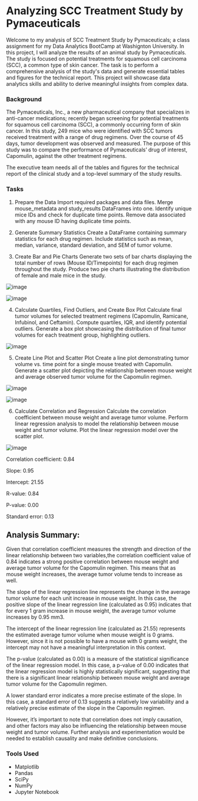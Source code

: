 # Analyzing SCC Treatment Study by Pymaceuticals
Welcome to my analysis of SCC Treatment Study by Pymaceuticals; a class assignment for my Data Analytics BootCamp at Washignton University. In this project, I will analyze the results of an animal study by Pymaceuticals. The study is focused on potential treatments for squamous cell carcinoma (SCC), a common type of skin cancer. The task is to perform a comprehensive analysis of the study's data and generate essential tables and figures for the technical report. This project will showcase data analytics skills and ability to derive meaningful insights from complex data.

### Background
The Pymaceuticals, Inc., a new pharmaceutical company that specializes in anti-cancer medications; recently began screening for potential treatments for squamous cell carcinoma (SCC), a commonly occurring form of skin cancer.
In this study, 249 mice who were identified with SCC tumors received treatment with a range of drug regimens. Over the course of 45 days, tumor development was observed and measured. The purpose of this study was to compare the performance of Pymaceuticals’ drug of interest, Capomulin, against the other treatment regimens.

The executive team needs all of the tables and figures for the technical report of the clinical study and a top-level summary of the study results. 

### Tasks
1. Prepare the Data
Import required packages and data files.
Merge mouse_metadata and study_results DataFrames into one.
Identify unique mice IDs and check for duplicate time points.
Remove data associated with any mouse ID having duplicate time points.

2. Generate Summary Statistics
Create a DataFrame containing summary statistics for each drug regimen.
Include statistics such as mean, median, variance, standard deviation, and SEM of tumor volume.

3. Create Bar and Pie Charts
Generate two sets of bar charts displaying the total number of rows (Mouse ID/Timepoints) for each drug regimen throughout the study.
Produce two pie charts illustrating the distribution of female and male mice in the study.

![image](https://github.com/agorvie/Matplotlib-Challenge/assets/122469792/6cdcc6eb-7a01-437b-9b2a-7e3d11407b4e)

![image](https://github.com/agorvie/Matplotlib-Challenge/assets/122469792/66fb1625-b177-4d3b-a5bf-adb397d884d8)

4. Calculate Quartiles, Find Outliers, and Create Box Plot
Calculate final tumor volumes for selected treatment regimens (Capomulin, Ramicane, Infubinol, and Ceftamin).
Compute quartiles, IQR, and identify potential outliers.
Generate a box plot showcasing the distribution of final tumor volumes for each treatment group, highlighting outliers.

![image](https://github.com/agorvie/Matplotlib-Challenge/assets/122469792/edbfb685-af29-45a7-8506-21ae1553c3bc)

5. Create Line Plot and Scatter Plot
Create a line plot demonstrating tumor volume vs. time point for a single mouse treated with Capomulin.
Generate a scatter plot depicting the relationship between mouse weight and average observed tumor volume for the Capomulin regimen.

![image](https://github.com/agorvie/Matplotlib-Challenge/assets/122469792/a45ac0c7-033c-4789-80c0-a34ceda2191f)

![image](https://github.com/agorvie/Matplotlib-Challenge/assets/122469792/22533049-5cf6-4c5a-9bca-de93566ea3d0)

6. Calculate Correlation and Regression
Calculate the correlation coefficient between mouse weight and average tumor volume.
Perform linear regression analysis to model the relationship between mouse weight and tumor volume.
Plot the linear regression model over the scatter plot.

![image](https://github.com/agorvie/Matplotlib-Challenge/assets/122469792/a4d70d3b-67dc-4f29-8628-2bf45666f367)

Correlation coefficient: 0.84

Slope: 0.95

Intercept: 21.55

R-value: 0.84

P-value: 0.00

Standard error: 0.13

## Analysis Summary:
Given that correlation coefficient measures the strength and direction of the linear relationship between two variables,the correlation coefficient value of 0.84 indicates a strong positive correlation between mouse weight and average tumor volume for the Capomulin regimen. This means that as mouse weight increases, the average tumor volume tends to increase as well.

The slope of the linear regression line represents the change in the average tumor volume for each unit increase in mouse weight. In this case, the positive slope of the linear regression line (calculated as 0.95) indicates that for every 1 gram increase in mouse weight, the average tumor volume increases by 0.95 mm3.

The intercept of the linear regression line (calculated as 21.55) represents the estimated average tumor volume when mouse weight is 0 grams. However, since it is not possible to have a mouse with 0 grams weight, the intercept may not have a meaningful interpretation in this context.

The p-value (calculated as 0.00) is a measure of the statistical significance of the linear regression model. In this case, a p-value of 0.00 indicates that the linear regression model is highly statistically significant, suggesting that there is a significant linear relationship between mouse weight and average tumor volume for the Capomulin regimen.

A lower standard error indicates a more precise estimate of the slope. In this case, a standard error of 0.13 suggests a relatively low variability and a relatively precise estimate of the slope in the Capomulin regimen.

However, it’s important to note that correlation does not imply causation, and other factors may also be influencing the relationship between mouse weight and tumor volume. Further analysis and experimentation would be needed to establish causality and make definitive conclusions.

### Tools Used
- Matplotlib
- Pandas
- SciPy
- NumPy
- Jupyter Notebook

